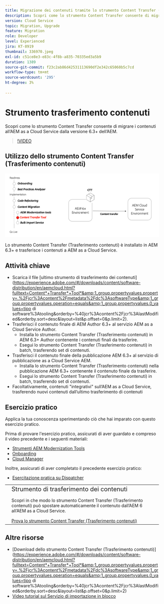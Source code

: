 ```yaml
---
title: Migrazione dei contenuti tramite lo strumento Content Transfer (Trasferimento contenuti)
description: Scopri come lo strumento Content Transfer consente di migrare i contenuti dall’AEM 6 a AEM as a Cloud Service.
version: Cloud Service
topic: Migration, Upgrade
feature: Migration
role: Developer
level: Experienced
jira: KT-8919
thumbnail: 336970.jpeg
exl-id: c51ce8e3-e83c-4f8b-a835-70335ed3a5b9
duration: 1389
source-git-commit: f23c2ab86d42531113690df2e342c65060b5c7cd
workflow-type: tm+mt
source-wordcount: '295'
ht-degree: 3%

---
```



# Strumento trasferimento contenuti

Scopri come lo strumento Content Transfer consente di migrare i contenuti all’AEM as a Cloud Service dalla versione 6.3+ dell’AEM.

>[!VIDEO](https://video.tv.adobe.com/v/336970?quality=12&learn=on)

## Utilizzo dello strumento Content Transfer (Trasferimento contenuti)

![Ciclo di vita dello strumento Content Transfer](../assets/content-transfer-tool.png)

Lo strumento Content Transfer (Trasferimento contenuti) è installato in AEM 6.3+ e trasferisce i contenuti a AEM as a Cloud Service.

## Attività chiave

+ Scarica il file [ultimo strumento di trasferimento dei contenuti](https://experience.adobe.com/#/downloads/content/software-distribution/en/aemcloud.html?fulltext=Content*+Transfer*+Tool*&amp;1_group.propertyvalues.property=.%2Fjcr%3Acontent%2Fmetadata%2Fdc%3AsoftwareType&amp;1_group.propertyvalues.operation=equals&amp;1_group.propertyvalues.0_values=tipo di software%3Atooling&amp;orderby=%40jcr%3Acontent%2Fjcr%3AlastModified&amp;orderby.sort=desc&amp;layout=list&amp;p.offset=0&amp;p.limit=2).
+ Trasferisci il contenuto finale di AEM Author 6.3+ al servizio AEM as a Cloud Service Author.
   + Installa lo strumento Content Transfer (Trasferimento contenuti) in AEM 6.3+ Author contenente i contenuti finali da trasferire.
   + Esegui lo strumento Content Transfer (Trasferimento contenuti) in batch, trasferendo set di contenuti.
+ Trasferisci il contenuto finale della pubblicazione AEM 6.3+ al servizio di pubblicazione as a Cloud Service AEM.
   + Installa lo strumento Content Transfer (Trasferimento contenuti) nella pubblicazione AEM 6.3+ contenente il contenuto finale da trasferire.
   + Esegui lo strumento Content Transfer (Trasferimento contenuti) in batch, trasferendo set di contenuti.
+ Facoltativamente, contenuti &quot;integrativi&quot; sull’AEM as a Cloud Service, trasferendo nuovi contenuti dall’ultimo trasferimento di contenuti

## Esercizio pratico

Applica la tua conoscenza sperimentando ciò che hai imparato con questo esercizio pratico.

Prima di provare l&#39;esercizio pratico, assicurati di aver guardato e compreso il video precedente e i seguenti materiali:

+ [Strumenti AEM Modernization Tools](../aem-modernization-tools.md)
+ [Onboarding](../onboarding.md)
+ [Cloud Manager](../cloud-manager.md)

Inoltre, assicurati di aver completato il precedente esercizio pratico:

+ [Esercitazione pratica su Dispatcher](../dispatcher.md#hands-on-exercise)

<table style="border-width:0">
    <tr>
        <td style="width:150px">
            <a  rel="noreferrer"
                target="_blank"
                href="https://github.com/adobe/aem-cloud-engineering-video-series-exercises/tree/session6-transfercontent#cloud-acceleration-bootcamp---session-6-content"><img alt="Esercitazione pratica archivio GitHub" src="../assets/github.png"/>
            </a>        
        </td>
        <td style="width:100%;margin-bottom:1rem;">
            <div style="font-size:1.25rem;font-weight:400;">Strumento di trasferimento dei contenuti</div>
            <p style="margin:1rem 0">
                Scopri in che modo lo strumento Content Transfer (Trasferimento contenuti) può spostare automaticamente il contenuto dall’AEM 6 all’AEM as a Cloud Service.
            </p>
            <a  rel="noreferrer"
                target="_blank"
                href="https://github.com/adobe/aem-cloud-engineering-video-series-exercises/tree/session6-transfercontent#cloud-acceleration-bootcamp---session-6-content" class="spectrum-Button spectrum-Button--primary spectrum-Button--sizeM">
                <span class="spectrum-Button-label has-no-wrap has-text-weight-bold">Prova lo strumento Content Transfer (Trasferimento contenuti)</span>
            </a>
        </td>
    </tr>
</table>

## Altre risorse

+ [Download dello strumento Content Transfer (Trasferimento contenuti)](https://experience.adobe.com/#/downloads/content/software-distribution/en/aemcloud.html?fulltext=Content*+Transfer*+Tool*&amp;1_group.propertyvalues.property=.%2Fjcr%3Acontent%2Fmetadata%2Fdc%3AsoftwareType&amp;1_group.propertyvalues.operation=equals&amp;1_group.propertyvalues.0_values=tipo di software%3Atooling&amp;orderby=%40jcr%3Acontent%2Fjcr%3AlastModified&amp;orderby.sort=desc&amp;layout=list&amp;p.offset=0&amp;p.limit=2)
+ [Video tutorial sul Servizio di importazione in blocco](https://experienceleague.adobe.com/docs/experience-manager-learn/cloud-service/migration/bulk-import.html)

